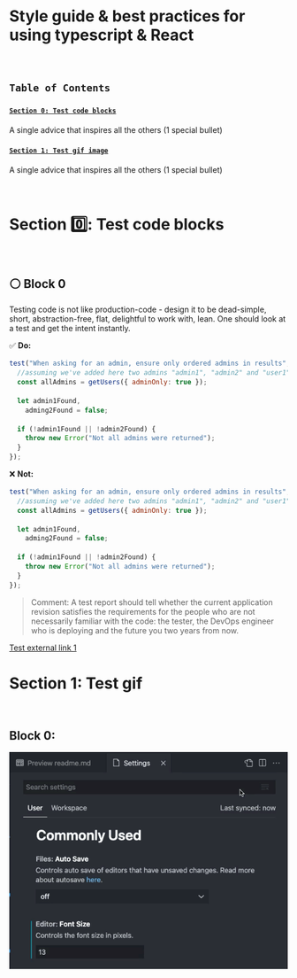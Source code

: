 # Style guide & best practices for using typescript & React
<br/>

## `Table of Contents`

#### [`Section 0: Test code blocks`](#section-0)

A single advice that inspires all the others (1 special bullet)

#### [`Section 1: Test gif image`](#section-1)

A single advice that inspires all the others (1 special bullet)

<br/>


# Section 0️⃣: Test code blocks <a id="section-0"></a>

<br/>

## ⚪️ Block 0

Testing code is not like production-code - design it to be dead-simple, short, abstraction-free, flat, delightful to work with, lean. One should look at a test and get the intent instantly.

✅ **Do:**

```javascript
test("When asking for an admin, ensure only ordered admins in results", () => {
  //assuming we've added here two admins "admin1", "admin2" and "user1"
  const allAdmins = getUsers({ adminOnly: true });

  let admin1Found,
    adming2Found = false;

  if (!admin1Found || !admin2Found) {
    throw new Error("Not all admins were returned");
  }
});
```

❌ **Not:**

```javascript
test("When asking for an admin, ensure only ordered admins in results", () => {
  //assuming we've added here two admins "admin1", "admin2" and "user1"
  const allAdmins = getUsers({ adminOnly: true });

  let admin1Found,
    adming2Found = false;

  if (!admin1Found || !admin2Found) {
    throw new Error("Not all admins were returned");
  }
});
```
> Comment: A test report should tell whether the current application revision satisfies the requirements for the people who are not necessarily familiar with the code: the tester, the DevOps engineer who is deploying and the future you two years from now.

[Test external link 1](http://a.com)

# Section 1: Test gif <a id="section-1"></a>

<br/>

## Block 0:
![alt text](/assets/test.gif)
